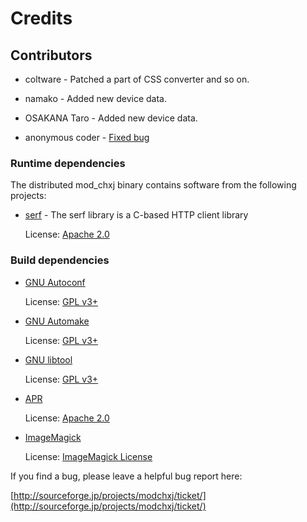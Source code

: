 Credits
=======

## Contributors

*   coltware     - Patched a part of CSS converter and so on.

*   namako       - Added new device data.

*   OSAKANA Taro - Added new device data.

*   anonymous coder - [Fixed bug](http://sourceforge.jp/forum/forum.php?thread_id=21197&forum_id=6550)


### Runtime dependencies

The distributed mod_chxj binary contains software from the following projects:

*   [serf](http://code.google.com/p/serf/) - The serf library is a C-based HTTP client library

    License: [Apache 2.0](http://www.apache.org/licenses/LICENSE-2.0)


### Build dependencies

*   [GNU Autoconf](http://www.gnu.org/software/autoconf/)

    License: [GPL v3+](http://www.gnu.org/licenses/gpl.html)

*   [GNU Automake](http://www.gnu.org/software/automake/)

    License: [GPL v3+](http://www.gnu.org/licenses/gpl.html)

*   [GNU libtool](http://www.gnu.org/software/libtool/)

    License: [GPL v3+](http://www.gnu.org/licenses/gpl.html)

*   [APR](http://apr.apache.org/)

    License: [Apache 2.0](http://www.apache.org/licenses/LICENSE-2.0)

*   [ImageMagick](http://www.imagemagick.org/)

    License: [ImageMagick License](http://www.imagemagick.org/script/license.php)


If you find a bug, please leave a helpful bug report here:

[http://sourceforge.jp/projects/modchxj/ticket/](http://sourceforge.jp/projects/modchxj/ticket/)
